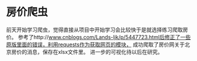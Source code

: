 # 房价爬虫
前天开始学习爬虫，觉得直接从项目中开始学习会比较快于是就选择练习爬取房价。
参考了http://www.cnblogs.com/Lands-ljk/p/5447723.html后修正了一些原版里面的错误，利用requests作为获取网页的模块，
成功爬取了房价网关于北京房价的消息，保存在xlsx文件里。
进一步的可视化待以后在研究。
